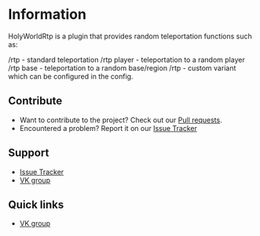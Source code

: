 # Information
HolyWorldRtp is a plugin that provides random teleportation functions such as:

/rtp - standard teleportation
/rtp player - teleportation to a random player
/rtp base - teleportation to a random base/region
/rtp <castom> - custom variant which can be configured in the config.

## Contribute
- Want to contribute to the project? Check out our [Pull requests](https://github.com/CodeLomer/HolyWorldRtp/pulls).
- Encountered a problem? Report it on our [Issue Tracker](https://github.com/CodeLomer/HolyWorldRtp/issues)

## Support
- [Issue Tracker](https://github.com/CodeLomer/HolyWorldRtp/issues)
- [VK group](https://vk.com/plugincrafting)

## Quick links
- [VK group](https://vk.com/plugincrafting)
